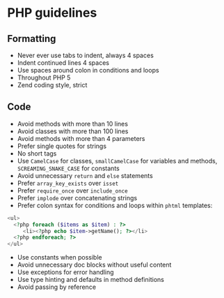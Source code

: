 # PHP guidelines

## Formatting

* Never ever use tabs to indent, always 4 spaces
* Indent continued lines 4 spaces
* Use spaces around colon in conditions and loops
* Throughout PHP 5
* Zend coding style, strict

## Code

* Avoid methods with more than 10 lines
* Avoid classes with more than 100 lines
* Avoid methods with more than 4 parameters
* Prefer single quotes for strings
* No short tags
* Use `CamelCase` for classes, `smallCamelCase` for variables and methods,
  `SCREAMING_SNAKE_CASE` for constants
* Avoid unnecessary `return` and `else` statements
* Prefer `array_key_exists` over `isset`
* Prefer `require_once` over `include_once`
* Prefer `implode` over concatenating strings
* Prefer colon syntax for conditions and loops within `phtml` templates:

```php
<ul>
  <?php foreach ($items as $item) : ?>
     <li><?php echo $item->getName(); ?></li>
  <?php endforeach; ?>
</ul>
```

* Use constants when possible
* Avoid unnecessary doc blocks without useful content
* Use exceptions for error handling
* Use type hinting and defaults in method definitions
* Avoid passing by reference
